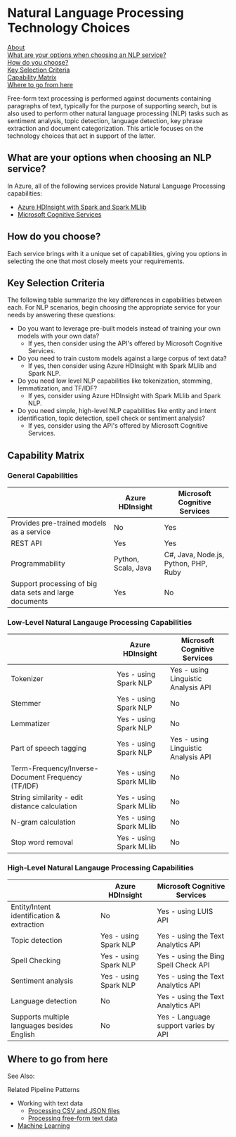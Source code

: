 # Natural Language Processing Technology Choices

[About]()  
[What are your options when choosing an NLP service?](#options)  
[How do you choose?](#howtochoose)  
[Key Selection Criteria](#criteria)  
[Capability Matrix](#matrix)   
[Where to go from here](#wheretogo)  

<a name="about"></a>
Free-form text processing is performed against documents containing paragraphs of text, typically for the purpose of supporting search, but is also used to perform other natural language processing (NLP) tasks such as sentiment analysis, topic detection, language detection, key phrase extraction and document categorization. This article focuses on the technology choices that act in support of the latter.

## <a name="options"></a> What are your options when choosing an NLP service?
In Azure, all of the following services provide Natural Language Processing capabilities:
- [Azure HDInsight with Spark and Spark MLlib](https://docs.microsoft.com/en-us/azure/hdinsight/spark/apache-spark-overview)
- [Microsoft Cognitive Services](https://docs.microsoft.com/en-us/azure/#pivot=products&panel=cognitive)


## <a name="howtochoose"></a> How do you choose?
Each service brings with it a unique set of capabilities, giving you options in selecting the one that most closely meets your requirements. 

## <a name="criteria"></a> Key Selection Criteria

The following table summarize the key differences in capabilities between each. For NLP scenarios, begin choosing the appropriate service for your needs by answering these questions:
- Do you want to leverage pre-built models instead of training your own models with your own data?
    - If yes, then consider using the API's offered by Microsoft Cognitive Services.
- Do you need to train custom models against a large corpus of text data?
    - If yes, then consider using Azure HDInsight with Spark MLlib and Spark NLP.
- Do you need low level NLP capabilities like tokenization, stemming, lemmatization, and TF/IDF?
    - If yes, consider using Azure HDInsight with Spark MLlib and Spark NLP. 
- Do you need simple, high-level NLP capabilities like entity and intent identification, topic detection, spell check or sentiment analysis?
    - If yes, consider using the API's offered by Microsoft Cognitive Services.     


## <a name="matrix"></a> Capability Matrix

### General Capabilities
| | Azure HDInsight | Microsoft Cognitive Services |  
| --- | --- | --- | 
| Provides pre-trained models as a service | No | Yes |  
| REST API | Yes | Yes |  
| Programmability | Python, Scala, Java | C#, Java, Node.js, Python, PHP, Ruby |  
| Support processing of big data sets and large documents | Yes | No |


### Low-Level Natural Langauge Processing Capabilities
| | Azure HDInsight | Microsoft Cognitive Services |  
| --- | --- | --- | 
| Tokenizer | Yes - using Spark NLP | Yes - using Linguistic Analysis API |  
| Stemmer | Yes - using Spark NLP | No |
| Lemmatizer | Yes - using Spark NLP | No |
| Part of speech tagging | Yes - using Spark NLP | Yes - using Linguistic Analysis API |
| Term-Frequency/Inverse-Document Frequency (TF/IDF) | Yes - using Spark MLlib | No |
| String similarity - edit distance calculation | Yes - using Spark MLlib | No |
| N-gram calculation | Yes - using Spark MLlib | No |
| Stop word removal | Yes - using Spark MLlib | No |


### High-Level Natural Langauge Processing Capabilities
| | Azure HDInsight | Microsoft Cognitive Services |  
| --- | --- | --- | 
| Entity/Intent identification & extraction | No | Yes - using LUIS API |    
| Topic detection | Yes - using Spark NLP | Yes - using the Text Analytics API |  
| Spell Checking | Yes - using Spark NLP | Yes - using the Bing Spell Check API |
| Sentiment analysis | Yes - using Spark NLP | Yes - using the Text Analytics API |
| Language detection | No | Yes - using the Text Analytics API |
| Supports multiple languages besides English | No | Yes - Language support varies by API | 


## <a name="wheretogo"></a>Where to go from here
See Also:

Related Pipeline Patterns
- Working with text data
    - [Processing CSV and JSON files](../pipeline-patterns/processing-csv-and-json.md)
    - [Processing free-form text data](../pipeline-patterns/processing-free-form-text.md)
- [Machine Learning](../pipeline-patterns/machine-learning.md)
